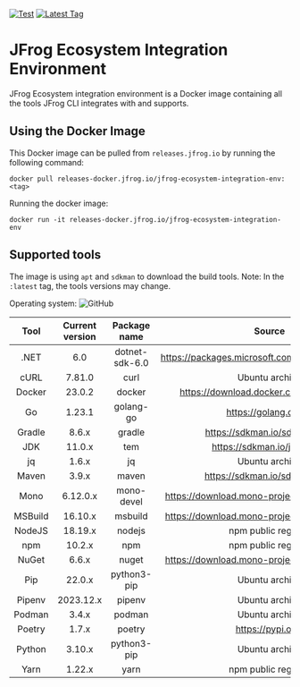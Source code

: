 [![Test](https://github.com/jfrog/jfrog-ecosystem-integration-env/actions/workflows/test.yml/badge.svg)](https://github.com/jfrog/jfrog-ecosystem-integration-env/actions/workflows/test.yml)
[![Latest Tag](https://badgen.net/github/tag/jfrog/jfrog-ecosystem-integration-env)](https://releases-docker.jfrog.io/artifactory/reg2/jfrog-ecosystem-integration-env/latest)

# JFrog Ecosystem Integration Environment

JFrog Ecosystem integration environment is a Docker image containing all the tools JFrog CLI integrates with and supports.

## Using the Docker Image

This Docker image can be pulled from `releases.jfrog.io` by running the following command:

```
docker pull releases-docker.jfrog.io/jfrog-ecosystem-integration-env:<tag>
```

Running the docker image:

```
docker run -it releases-docker.jfrog.io/jfrog-ecosystem-integration-env
```

## Supported tools

The image is using `apt` and `sdkman` to download the build tools. Note: In the `:latest` tag, the tools versions may change.

Operating system: ![GitHub](https://img.shields.io/static/v1?label=Ubuntu&message=+22.04+LTS&color=blue&style=for-the-badge&logo=ubuntu)

|  Tool   | Current version |  Package name  |                      Source                      |
| :-----: | :-------------: | :------------: | :----------------------------------------------: |
|  .NET   |       6.0       | dotnet-sdk-6.0 | https://packages.microsoft.com/ubuntu/22.04/prod |
|  cURL   |     7.81.0      |      curl      |                  Ubuntu archive                  |
| Docker  |     23.0.2      |     docker     |     https://download.docker.com/linux/ubuntu     |
|   Go    |     1.23.1      |   golang-go    |              https://golang.org/dl               |
| Gradle  |      8.6.x      |     gradle     |          https://sdkman.io/sdks#gradle           |
|   JDK   |     11.0.x      |      tem       |            https://sdkman.io/jdks#tem            |
|   jq    |      1.6.x      |       jq       |                  Ubuntu archive                  |
|  Maven  |      3.9.x      |     maven      |           https://sdkman.io/sdks#maven           |
|  Mono   |    6.12.0.x     |   mono-devel   |  https://download.mono-project.com/repo/ubuntu   |
| MSBuild |     16.10.x     |    msbuild     |  https://download.mono-project.com/repo/ubuntu   |
| NodeJS  |     18.19.x     |     nodejs     |               npm public registry                |
|   npm   |     10.2.x      |      npm       |               npm public registry                |
|  NuGet  |      6.6.x      |     nuget      |  https://download.mono-project.com/repo/ubuntu   |
|   Pip   |     22.0.x      |  python3-pip   |                  Ubuntu archive                  |
| Pipenv  |    2023.12.x    |     pipenv     |                  Ubuntu archive                  |
| Podman  |      3.4.x      |     podman     |                  Ubuntu archive                  |
| Poetry  |      1.7.x      |     poetry     |                https://pypi.org/                 |
| Python  |     3.10.x      |  python3-pip   |                  Ubuntu archive                  |
|  Yarn   |     1.22.x      |      yarn      |               npm public registry                |
